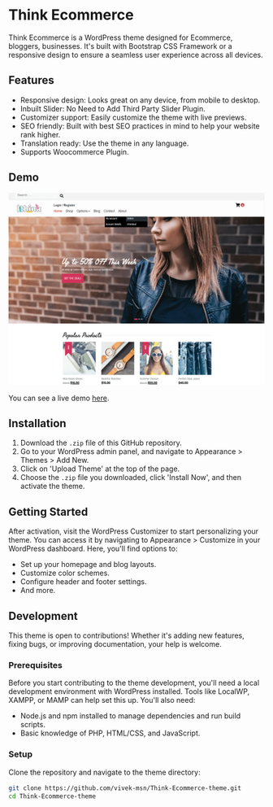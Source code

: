 # Think Ecommerce

Think Ecommerce is a WordPress theme designed for Ecommerce, bloggers, businesses. It's built with Bootstrap CSS Framework or a responsive design to ensure a seamless user experience across all devices.

## Features

- Responsive design: Looks great on any device, from mobile to desktop.
- Inbuilt Slider: No Need to Add Third Party Slider Plugin.
- Customizer support: Easily customize the theme with live previews.
- SEO friendly: Built with best SEO practices in mind to help your website rank higher.
- Translation ready: Use the theme in any language.
- Supports Woocommerce Plugin.

## Demo

![Think Ecommerce Wordpress Theme ](screenshot.png)

You can see a live demo [here](https://thinkecommerce.ithinkservices.com/).

## Installation

1. Download the `.zip` file of this GitHub repository.
2. Go to your WordPress admin panel, and navigate to Appearance > Themes > Add New.
3. Click on 'Upload Theme' at the top of the page.
4. Choose the `.zip` file you downloaded, click 'Install Now', and then activate the theme.

## Getting Started

After activation, visit the WordPress Customizer to start personalizing your theme. You can access it by navigating to Appearance > Customize in your WordPress dashboard. Here, you'll find options to:

- Set up your homepage and blog layouts.
- Customize color schemes.
- Configure header and footer settings.
- And more.

## Development

This theme is open to contributions! Whether it's adding new features, fixing bugs, or improving documentation, your help is welcome.

### Prerequisites

Before you start contributing to the theme development, you'll need a local development environment with WordPress installed. Tools like LocalWP, XAMPP, or MAMP can help set this up. You'll also need:

- Node.js and npm installed to manage dependencies and run build scripts.
- Basic knowledge of PHP, HTML/CSS, and JavaScript.

### Setup

Clone the repository and navigate to the theme directory:

```bash
git clone https://github.com/vivek-msn/Think-Ecommerce-theme.git
cd Think-Ecommerce-theme
